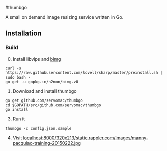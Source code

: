 #thumbgo

A small on demand image resizing service written in Go.

## Installation

### Build

0. Install libvips and [bimg](https://github.com/h2non/bimg)

  ```
  curl -s https://raw.githubusercontent.com/lovell/sharp/master/preinstall.sh | sudo bash -
  go get -u gopkg.in/h2non/bimg.v0
  ```

1. Download and install thumbgo

  ```
  go get github.com/servomac/thumbgo
  cd $GOPATH/src/github.com/servomac/thumbgo
  go install
  ```

3. Run it

  ```
  thumbgo -c config.json.sample
  ```

4. Visit [localhost:8000/320x213/static.rappler.com/images/manny-pacquiao-training-20150222.jpg](http://localhost:8000/320x213/static.rappler.com/images/manny-pacquiao-training-20150222.jpg)

